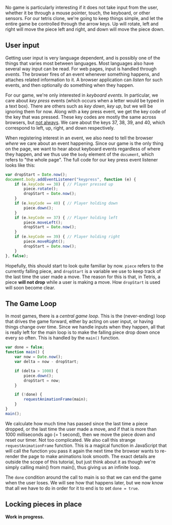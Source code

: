 No game is particularly interesting if it does not take input from the user,
whether it be through a mouse pointer, touch, the keyboard, or other sensors.
For our tetris clone, we're going to keep things simple, and let the entire
game be controlled through the arrow keys. Up will rotate, left and right will
move the piece left and right, and down will move the piece down.

## User input

Getting user input is very language dependent, and is possibly one of the
things that varies most between languages. Most languages also have several way
input can be read. For web pages, input is handled through *events*. The
browser fires of an event whenever something happens, and attaches related
information to it. A browser application can *listen* for such events, and then
optionally do something when they happen.

For our game, we're only interested in *keyboard events*. In particular, we
care about *key press* events (which occurs when a letter would be typed in a
text box). There are others such as *key down*, *key up*, but we will be
ignoring them for now. Along with a key press event, we get the key code of the
key that was pressed. These key codes are mostly the same across browsers, but
[not always](http://www.javascripter.net/faq/keycodes.htm). We care about the
keys 37, 38, 39, and 40, which correspond to left, up, right, and down
respectively.

When registering interest in an event, we also need to tell the browser *where*
we care about an event happening. Since our game is the only thing on the page,
we want to hear about keyboard events regardless of where they happen, and we
thus use the `body` element of the `document`, which refers to "the whole
page". The full code for our key press event listener looks like this:

```javascript
var dropStart = Date.now();
document.body.addEventListener("keypress", function (e) {
	if (e.keyCode == 38) { // Player pressed up
		piece.rotate();
		dropStart = Date.now();
	}
	if (e.keyCode == 40) { // Player holding down
		piece.down();
	}
	if (e.keyCode == 37) { // Player holding left
		piece.moveLeft();
		dropStart = Date.now();
	}
	if (e.keyCode == 39) { // Player holding right
		piece.moveRight();
		dropStart = Date.now();
	}
}, false);
```

Hopefully, this should start to look quite familiar by now. `piece` refers to
the currently falling piece, and `dropStart` is a variable we use to keep track
of the last time the user made a move. The reason for this is that, in Tetris,
a piece **will not drop** while a user is making a move. How `dropStart` is
used will soon become clear.

## The Game Loop

In most games, there is a *central game loop*. This is the (never-ending) loop
that drives the game forward, either by acting on user input, or having things
change over time. Since we handle inputs when they happen, all that is really
left for the main loop is to make the falling piece drop down once every so
often. This is handled by the `main()` function.

```javascript
var done = false;
function main() {
	var now = Date.now();
	var delta = now - dropStart;

	if (delta > 1000) {
		piece.down();
		dropStart = now;
	}

	if (!done) {
		requestAnimationFrame(main);
	}
}
main();
```

We calculate how much time has passed since the last time a piece dropped, or
the last time the user made a move, and if that is more than 1000 milliseconds
ago (= 1 second), then we move the piece down and reset our timer. Not too
complicated. We also call this strange `requestAnimationFrame` function. This
is a magical function in JavaScript that will call the function you pass it
again the next time the browser wants to re-render the page to make animations
look smooth. The exact details are outside the scope of this tutorial, but just
think about it as though we're simply calling main() from main(), thus giving
us an infinite loop.

The `done` condition around the call to main is so that we can end the game
when the user loses. We will see how that happens later, but we now know that
all we have to do in order for it to end is to set `done = true`.

## Locking pieces in place

**Work in progress.**
